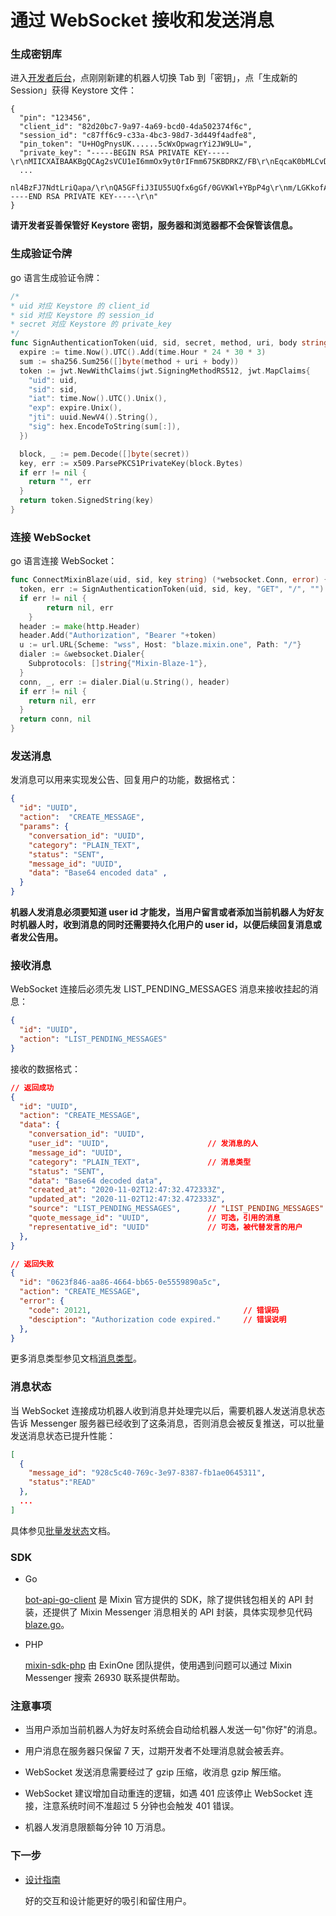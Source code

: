 # 通过 WebSocket 接收和发送消息

### 生成密钥库

进入[开发者后台](/dashboard)，点刚刚新建的机器人切换 Tab 到「密钥」，点「生成新的 Session」获得 Keystore 文件：

```
{
  "pin": "123456",
  "client_id": "82d20bc7-9a97-4a69-bcd0-4da502374f6c",
  "session_id": "c87ff6c9-c33a-4bc3-98d7-3d449f4adfe8",
  "pin_token": "U+HOgPnysUK......5cWxOpwagrYi2JW9LU=",
  "private_key": "-----BEGIN RSA PRIVATE KEY-----\r\nMIICXAIBAAKBgQCAg2sVCU1eI6mmOx9yt0rIFmm675KBDRKZ/FB\r\nEqcaK0bMLCvDhHpH3vKJzmLItGqzzLptiz3Dnp7BSlLL7ErSrOKGy898e
  ...
 nl4BzFJ7NdtLriQapa/\r\nQA5GFfiJ3IU55UQfx6gGf/0GVKWl+YBpP4g\r\nm/LGKkofAAAPikRhT4ZzC+ks=\r\n-----END RSA PRIVATE KEY-----\r\n"
}
```

**请开发者妥善保管好 Keystore 密钥，服务器和浏览器都不会保管该信息。**

### 生成验证令牌

go 语言生成验证令牌：

```go
/*
* uid 对应 Keystore 的 client_id
* sid 对应 Keystore 的 session_id
* secret 对应 Keystore 的 private_key
*/
func SignAuthenticationToken(uid, sid, secret, method, uri, body string) (string, error) {
  expire := time.Now().UTC().Add(time.Hour * 24 * 30 * 3)
  sum := sha256.Sum256([]byte(method + uri + body))
  token := jwt.NewWithClaims(jwt.SigningMethodRS512, jwt.MapClaims{
    "uid": uid,
    "sid": sid,
    "iat": time.Now().UTC().Unix(),
    "exp": expire.Unix(),
    "jti": uuid.NewV4().String(),
    "sig": hex.EncodeToString(sum[:]),
  })

  block, _ := pem.Decode([]byte(secret))
  key, err := x509.ParsePKCS1PrivateKey(block.Bytes)
  if err != nil {
    return "", err
  }
  return token.SignedString(key)
}
```

### 连接 WebSocket

go 语言连接 WebSocket：

```go
func ConnectMixinBlaze(uid, sid, key string) (*websocket.Conn, error) {
  token, err := SignAuthenticationToken(uid, sid, key, "GET", "/", "")
  if err != nil {
		return nil, err
	}
  header := make(http.Header)
  header.Add("Authorization", "Bearer "+token)
  u := url.URL{Scheme: "wss", Host: "blaze.mixin.one", Path: "/"}
  dialer := &websocket.Dialer{
    Subprotocols: []string{"Mixin-Blaze-1"},
  }
  conn, _, err := dialer.Dial(u.String(), header)
  if err != nil {
    return nil, err
  }
  return conn, nil
}
```

### 发送消息

发消息可以用来实现发公告、回复用户的功能，数据格式：

```json
{
  "id": "UUID", 
  "action":  "CREATE_MESSAGE",
  "params": {
    "conversation_id": "UUID",
    "category": "PLAIN_TEXT",
    "status": "SENT",
    "message_id": "UUID",
    "data": "Base64 encoded data" ,
  }
}
```

**机器人发消息必须要知道 user id 才能发，当用户留言或者添加当前机器人为好友时机器人时，收到消息的同时还需要持久化用户的 user id，以便后续回复消息或者发公告用。**

### 接收消息

WebSocket 连接后必须先发 LIST_PENDING_MESSAGES 消息来接收挂起的消息：

```json
{
  "id": "UUID",
  "action": "LIST_PENDING_MESSAGES"
}
```

接收的数据格式：

```json
// 返回成功
{
  "id": "UUID",
  "action": "CREATE_MESSAGE",
  "data": {
    "conversation_id": "UUID",
    "user_id": "UUID",                      // 发消息的人
    "message_id": "UUID",
    "category": "PLAIN_TEXT",               // 消息类型
    "status": "SENT",
    "data": "Base64 decoded data",
    "created_at": "2020-11-02T12:47:32.472333Z",
    "updated_at": "2020-11-02T12:47:32.472333Z",
    "source": "LIST_PENDING_MESSAGES",      // "LIST_PENDING_MESSAGES" 或空
    "quote_message_id": "UUID",             // 可选，引用的消息
    "representative_id": "UUID"             // 可选，被代替发言的用户
  },
}

// 返回失败
{
  "id": "0623f846-aa86-4664-bb65-0e5559890a5c",
  "action": "CREATE_MESSAGE",
  "error": {
    "code": 20121,                                  // 错误码
    "desciption": "Authorization code expired."     // 错误说明
  },
}
```

更多消息类型参见文档[消息类型](../api/messages/category)。

### 消息状态

当 WebSocket 连接成功机器人收到消息并处理完以后，需要机器人发送消息状态告诉 Messenger 服务器已经收到了这条消息，否则消息会被反复推送，可以批量发送消息状态已提升性能：

```json
[
  {
    "message_id": "928c5c40-769c-3e97-8387-fb1ae0645311",
    "status":"READ"
  },
  ...
]
```

具体参见[批量发状态](../api/messages/acknowledgements)文档。

### SDK

- Go

  [bot-api-go-client](https://github.com/MixinNetwork/bot-api-go-client) 是 Mixin 官方提供的 SDK，除了提供钱包相关的 API 封装，还提供了 Mixin Messenger 消息相关的 API 封装，具体实现参见代码 [blaze.go](https://github.com/MixinNetwork/bot-api-go-client/blob/master/blaze.go)。

- PHP

  [mixin-sdk-php](https://github.com/ExinOne/mixin-sdk-php) 由 ExinOne 团队提供，使用遇到问题可以通过 Mixin Messenger 搜索 26930 联系提供帮助。

### 注意事项

- 当用户添加当前机器人为好友时系统会自动给机器人发送一句"你好"的消息。

- 用户消息在服务器只保留 7 天，过期开发者不处理消息就会被丢弃。

- WebSocket 发送消息需要经过了 gzip 压缩，收消息 gzip 解压缩。

- WebSocket 建议增加自动重连的逻辑，如遇 401 应该停止 WebSocket 连接，注意系统时间不准超过 5 分钟也会触发 401 错误。

- 机器人发消息限额每分钟 10 万消息。

### 下一步

- [设计指南](../design/overview)

  好的交互和设计能更好的吸引和留住用户。
